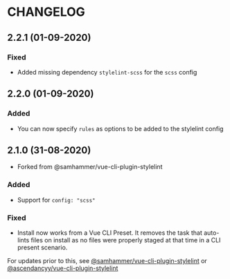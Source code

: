 # CHANGELOG

## 2.2.1 (01-09-2020)

### Fixed

- Added missing dependency `stylelint-scss` for the `scss` config

## 2.2.0 (01-09-2020)

### Added

- You can now specify `rules` as options to be added to the stylelint config

## 2.1.0 (31-08-2020)

- Forked from @samhammer/vue-cli-plugin-stylelint

### Added

- Support for `config: "scss"`

### Fixed

- Install now works from a Vue CLI Preset. It removes the task that auto-lints files on install as no files were properly staged at that time in a CLI present scenario.

For updates prior to this, see [@samhammer/vue-cli-plugin-stylelint](https://github.com/SamhammerAG/vue-cli-plugin-stylelint) or [@ascendancyy/vue-cli-plugin-stylelint](https://github.com/ascendancyy/vue-cli-plugin-stylelint)